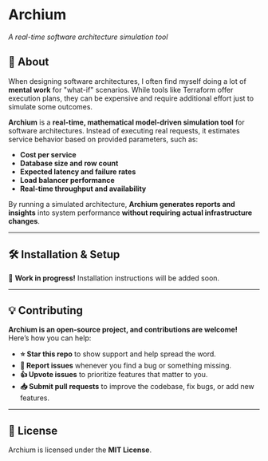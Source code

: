 # Archium

_A real-time software architecture simulation tool_

## 🚀 About

When designing software architectures, I often find myself doing a lot of **mental work** for "what-if" scenarios. While tools like Terraform offer execution plans, they can be expensive and require additional effort just to simulate some outcomes.

**Archium** is a **real-time, mathematical model-driven simulation tool** for software architectures. Instead of executing real requests, it estimates service behavior based on provided parameters, such as:

- **Cost per service**
- **Database size and row count**
- **Expected latency and failure rates**
- **Load balancer performance**
- **Real-time throughput and availability**

By running a simulated architecture, **Archium generates reports and insights** into system performance **without requiring actual infrastructure changes**.

---

## 🛠️ Installation & Setup

🚧 **Work in progress!** Installation instructions will be added soon.

---

## 💡 Contributing

**Archium is an open-source project, and contributions are welcome!** Here’s how you can help:

- **⭐ Star this repo** to show support and help spread the word.
- **🐞 Report issues** whenever you find a bug or something missing.
- **👍 Upvote issues** to prioritize features that matter to you.
- **📥 Submit pull requests** to improve the codebase, fix bugs, or add new features.

---

## 📜 License

Archium is licensed under the **MIT License**.
